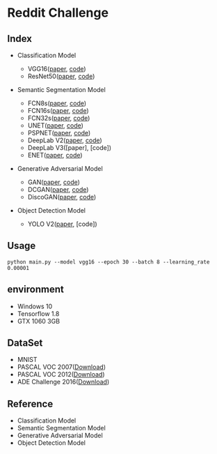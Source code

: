 # Reddit Challenge #

## Index ##
- Classification Model
    - VGG16([paper](https://arxiv.org/abs/1505.06798), [code](https://github.com/bhappy10/reddit_challenge/blob/master/vgg16.py))
    - ResNet50([paper](https://arxiv.org/abs/1512.03385), [code](https://github.com/bhappy10/reddit_challenge/blob/master/resnet50.py))

- Semantic Segmentation Model
    - FCN8s([paper](https://arxiv.org/abs/1411.4038), [code](https://github.com/bhappy10/reddit_challenge/blob/master/fcn8s.py))
    - FCN16s([paper](https://arxiv.org/abs/1411.4038), [code](https://github.com/bhappy10/reddit_challenge/blob/master/fcn16s.py))
    - FCN32s([paper](https://arxiv.org/abs/1411.4038), [code](https://github.com/bhappy10/reddit_challenge/blob/master/fcn32s.py))
    - UNET([paper](https://arxiv.org/abs/1505.04597), [code](https://github.com/bhappy10/reddit_challenge/blob/master/unet.py))
    - PSPNET([paper](https://arxiv.org/abs/1612.01105), [code](https://github.com/bhappy10/reddit_challenge/blob/master/pspnet.py))
    - DeepLab V2([paper](https://arxiv.org/abs/1606.00915), [code](https://github.com/bhappy10/reddit_challenge/blob/master/deeplab_v2.py))
    - DeepLab V3([paper], [code])
    - ENET([paper](https://arxiv.org/abs/1606.02147), [code](https://github.com/bhappy10/reddit_challenge/blob/master/enet.py))

- Generative Adversarial Model
    - GAN([paper](https://arxiv.org/abs/1406.2661), [code](https://github.com/bhappy10/reddit_challenge/blob/master/gan.py))
    - DCGAN([paper](https://arxiv.org/abs/1511.06434), [code](https://github.com/bhappy10/reddit_challenge/blob/master/dcgan.py))
    - DiscoGAN([paper](), [code]())

- Object Detection Model
    - YOLO V2([paper](https://arxiv.org/abs/1612.08242), [code])

## Usage ##
<pre><code>python main.py --model vgg16 --epoch 30 --batch 8 --learning_rate 0.00001</code></pre>

## environment ##
- Windows 10
- Tensorflow 1.8
- GTX 1060 3GB

## DataSet ##
- MNIST
- PASCAL VOC 2007([Download](https://pjreddie.com/projects/pascal-voc-dataset-mirror/))
- PASCAL VOC 2012([Download](https://pjreddie.com/projects/pascal-voc-dataset-mirror/))
- ADE Challenge 2016([Download](http://sceneparsing.csail.mit.edu/))


## Reference ##
- Classification Model
- Semantic Segmentation Model
- Generative Adversarial Model
- Object Detection Model
